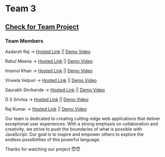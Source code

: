 # Team 3 
## <a href="https://aadarsh-raj.github.io/Geekathon-Javascript/Main/index.html">Check for Team Project</a> 

### Team Members 
Aadarsh Raj -> <a href="https://aadarsh-raj.github.io/payment-project/index.html">Hosted Link</a> || <a href="https://us05web.zoom.us/clips/share/NXItKuPk2ChZBseKXq3J-MmKuAkXfYk-xKlfjnPZO6wFa8oDEfWl-KeQPMUK3qEuSuhwzikJXVs0m7cqEeexjFSKiQ.jN5MqpfNKLtm1t3Z">Demo Video</a> <br>

Rahul Meena -> <a href="https://rahul9695.github.io/Resume-Builder/view/index.html">Hosted Link</a> || <a href="">Demo Video</a> <br>

Imamul Khan -> <a href="https://github.com/rajakhan017/Chrome-Extension-YT-Bookmaker">Hosted Link</a> || <a href="https://drive.google.com/file/d/1bWmB71nIU5qTHhM-g6xJr6ZJ-b9tdMTa/view?usp=sharing">Demo Video</a> <br>


Vineela Velpuri -> <a href="https://aadarsh-raj.github.io/Geekathon-Javascript/Main/index.html">Hosted Link</a> || <a href="https://us04web.zoom.us/clips/share/3kOLL8QoQRwDN5EOnvlWEOV7RMmhhFXJe4x1MngSVAlUbSGwPfbDKiVM35ZuWa7-BPlFkphIr1h5LWL37F3akrUUyw.AKLi3lbgH_H9eLb9">Demo Video</a> <br>


Saurabh Shrikande -> <a href="https://saurabhshrikhande.github.io/MCT-3_InvoiceGenrator/index.html">Hosted Link</a> || <a href="">Demo Video</a> <br>

D S Srivtsa -> <a href="https://github.com/srivatsa007/Geekster-JS/tree/main/MineSweeper-Geekathon2">Hosted Link</a> || <a href="">Demo Video</a> <br>

Raj Kumar -> <a href="https://rajkumarrj.github.io/Geekathon-javascript/">Hosted Link</a> || <a href="">Demo Video</a> <br>

Our team is dedicated to creating cutting-edge web applications that deliver exceptional user experiences. With a strong emphasis on collaboration and creativity, we strive to push the boundaries of what is possible with JavaScript. Our goal is to inspire and empower others to explore the endless possibilities of this powerful language.

Thanks for watching our project 😇😇
